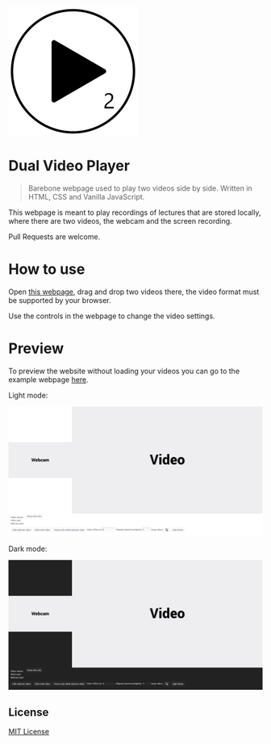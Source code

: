<img src="img/icon.png" alt="icon" width="256">

# Dual Video Player

> Barebone webpage used to play two videos side by side. Written in HTML, CSS and Vanilla JavaScript.

This webpage is meant to play recordings of lectures that are stored locally, where there are two videos, the webcam and the screen recording.

Pull Requests are welcome.

# How to use

Open [this webpage](https://NeverMendel.github.io/DualVideoPlayer/), drag and drop two videos there, the video format must be supported by your browser.

Use the controls in the webpage to change the video settings.

# Preview

To preview the website without loading your videos you can go to the example webpage [here](https://nevermendel.github.io/DualVideoPlayer/example.html).

Light mode:

<img src="img/light%20mode.png" alt="Light mode preview image" width="960">

Dark mode:

<img src="img/dark%20mode.png" alt="Dark mode preview image" width="960">

## License

[MIT License](LICENSE)